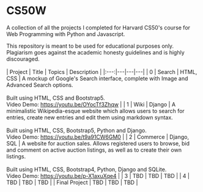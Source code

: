 # CS50W
A collection of all the projects I completed for Harvard CS50's course for Web Programming with Python and Javascript.  
  
This repository is meant to be used for educational purposes only. Plagiarism goes against the academic honesty guidelines and is highly discouraged.  
<br>
| Project | Title | Topics | Description |
|:---:|---|---|---|
| 0 | Search | HTML, CSS | A mockup of Google's Search interface, complete with Image and Advanced Search options.<br><br>Built using HTML, CSS and Bootstrap5.<br>Video Demo: https://youtu.be/OYocTf3Zhqw |
| 1 | Wiki | Django | A minimalistic Wikipedia-esque website which allows users to search for entries, create new entries and edit them using markdown syntax.<br><br>Built using HTML, CSS, Bootstrap5, Python and Django.<br>Video Demo: https://youtu.be/t9a91CW6GM0 |
| 2 | Commerce | Django, SQL | A website for auction sales. Allows registered users to browse, bid and comment on active auction listings, as well as to create their own listings.<br><br>Built using HTML, CSS, Bootstrap4, Python, Django and SQLite.<br>Video Demo: https://youtu.be/p-X1axuXqe4 |
| 3 | TBD | TBD | TBD |
| 4 | TBD | TBD | TBD |
| Final&#160;Project | TBD | TBD | TBD |
